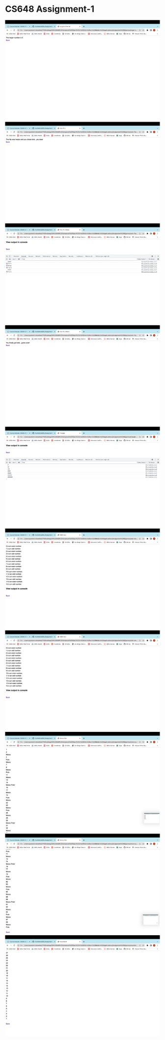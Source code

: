 # CS648 Assignment-1

<img src="screenshots/2.png" alt="">
<img src="screenshots/3.png" alt="">
<img src="screenshots/4.png" alt="">
<img src="screenshots/5.png" alt="">
<img src="screenshots/6.png" alt="">
<img src="screenshots/7.png" alt="">
<img src="screenshots/8.png" alt="">
<img src="screenshots/9.png" alt="">
<img src="screenshots/10.png" alt="">
<img src="screenshots/11.png" alt="">